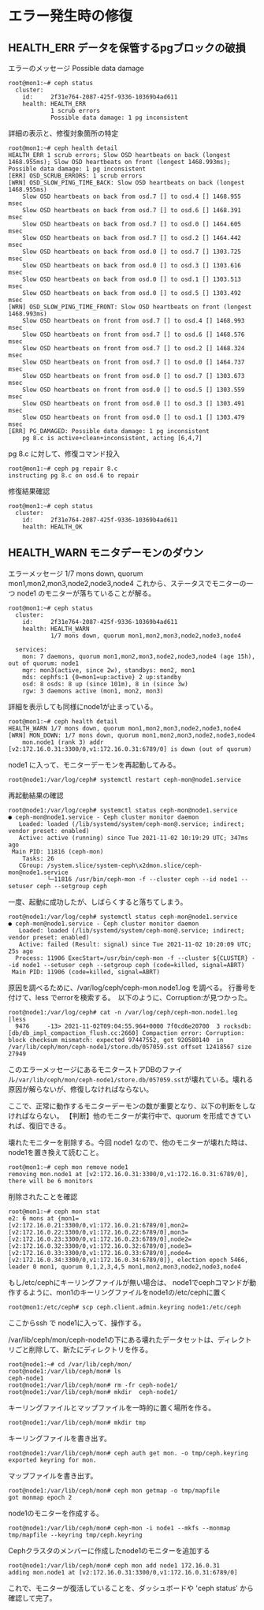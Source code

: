 # エラー発生時の修復

## HEALTH_ERR データを保管するpgブロックの破損

エラーのメッセージ Possible data damage

~~~
root@mon1:~# ceph status
  cluster:
    id:     2f31e764-2087-425f-9336-10369b4ad611
    health: HEALTH_ERR
            1 scrub errors
            Possible data damage: 1 pg inconsistent
~~~

詳細の表示と、修復対象箇所の特定

~~~
root@mon1:~# ceph health detail
HEALTH_ERR 1 scrub errors; Slow OSD heartbeats on back (longest 1468.955ms); Slow OSD heartbeats on front (longest 1468.993ms); Possible data damage: 1 pg inconsistent
[ERR] OSD_SCRUB_ERRORS: 1 scrub errors
[WRN] OSD_SLOW_PING_TIME_BACK: Slow OSD heartbeats on back (longest 1468.955ms)
    Slow OSD heartbeats on back from osd.7 [] to osd.4 [] 1468.955 msec
    Slow OSD heartbeats on back from osd.7 [] to osd.6 [] 1468.391 msec
    Slow OSD heartbeats on back from osd.7 [] to osd.0 [] 1464.605 msec
    Slow OSD heartbeats on back from osd.7 [] to osd.2 [] 1464.442 msec
    Slow OSD heartbeats on back from osd.0 [] to osd.7 [] 1303.725 msec
    Slow OSD heartbeats on back from osd.0 [] to osd.3 [] 1303.616 msec
    Slow OSD heartbeats on back from osd.0 [] to osd.1 [] 1303.513 msec
    Slow OSD heartbeats on back from osd.0 [] to osd.5 [] 1303.492 msec
[WRN] OSD_SLOW_PING_TIME_FRONT: Slow OSD heartbeats on front (longest 1468.993ms)
    Slow OSD heartbeats on front from osd.7 [] to osd.4 [] 1468.993 msec
    Slow OSD heartbeats on front from osd.7 [] to osd.6 [] 1468.576 msec
    Slow OSD heartbeats on front from osd.7 [] to osd.2 [] 1468.324 msec
    Slow OSD heartbeats on front from osd.7 [] to osd.0 [] 1464.737 msec
    Slow OSD heartbeats on front from osd.0 [] to osd.7 [] 1303.673 msec
    Slow OSD heartbeats on front from osd.0 [] to osd.5 [] 1303.559 msec
    Slow OSD heartbeats on front from osd.0 [] to osd.3 [] 1303.491 msec
    Slow OSD heartbeats on front from osd.0 [] to osd.1 [] 1303.479 msec
[ERR] PG_DAMAGED: Possible data damage: 1 pg inconsistent
    pg 8.c is active+clean+inconsistent, acting [6,4,7]
~~~


pg 8.c に対して、修復コマンド投入

~~~
root@mon1:~# ceph pg repair 8.c
instructing pg 8.c on osd.6 to repair
~~~

修復結果確認

~~~
root@mon1:~# ceph status
  cluster:
    id:     2f31e764-2087-425f-9336-10369b4ad611
    health: HEALTH_OK
~~~



## HEALTH_WARN モニタデーモンのダウン

エラーメッセージ 1/7 mons down, quorum mon1,mon2,mon3,node2,node3,node4
これから、ステータスでモニターの一つ node1 のモニターが落ちていることが解る。

~~~
root@mon1:~# ceph status
  cluster:
    id:     2f31e764-2087-425f-9336-10369b4ad611
    health: HEALTH_WARN
            1/7 mons down, quorum mon1,mon2,mon3,node2,node3,node4
 
  services:
    mon: 7 daemons, quorum mon1,mon2,mon3,node2,node3,node4 (age 15h), out of quorum: node1
    mgr: mon3(active, since 2w), standbys: mon2, mon1
    mds: cephfs:1 {0=mon1=up:active} 2 up:standby
    osd: 8 osds: 8 up (since 101m), 8 in (since 3w)
    rgw: 3 daemons active (mon1, mon2, mon3)
~~~


詳細を表示しても同様にnode1が止まっている。

~~~
root@mon1:~# ceph health detail
HEALTH_WARN 1/7 mons down, quorum mon1,mon2,mon3,node2,node3,node4
[WRN] MON_DOWN: 1/7 mons down, quorum mon1,mon2,mon3,node2,node3,node4
    mon.node1 (rank 3) addr [v2:172.16.0.31:3300/0,v1:172.16.0.31:6789/0] is down (out of quorum)
~~~


node1 に入って、モニターデーモンを再起動してみる。

~~~
root@node1:/var/log/ceph# systemctl restart ceph-mon@node1.service
~~~

再起動結果の確認

~~~
root@node1:/var/log/ceph# systemctl status ceph-mon@node1.service
● ceph-mon@node1.service - Ceph cluster monitor daemon
   Loaded: loaded (/lib/systemd/system/ceph-mon@.service; indirect; vendor preset: enabled)
   Active: active (running) since Tue 2021-11-02 10:19:29 UTC; 347ms ago
 Main PID: 11816 (ceph-mon)
    Tasks: 26
   CGroup: /system.slice/system-ceph\x2dmon.slice/ceph-mon@node1.service
           └─11816 /usr/bin/ceph-mon -f --cluster ceph --id node1 --setuser ceph --setgroup ceph
~~~

一度、起動に成功したが、しばらくすると落ちてしまう。

~~~
root@node1:/var/log/ceph# systemctl status ceph-mon@node1.service
● ceph-mon@node1.service - Ceph cluster monitor daemon
   Loaded: loaded (/lib/systemd/system/ceph-mon@.service; indirect; vendor preset: enabled)
   Active: failed (Result: signal) since Tue 2021-11-02 10:20:09 UTC; 25s ago
  Process: 11906 ExecStart=/usr/bin/ceph-mon -f --cluster ${CLUSTER} --id node1 --setuser ceph --setgroup ceph (code=killed, signal=ABRT)
 Main PID: 11906 (code=killed, signal=ABRT)
~~~

原因を調べるために、/var/log/ceph/ceph-mon.node1.log を調べる。
行番号を付けて、less でerrorを検索する。　以下のように、Corruption:が見つかった。

~~~
root@node1:/var/log/ceph# cat -n /var/log/ceph/ceph-mon.node1.log |less
  9476     -13> 2021-11-02T09:04:55.964+0000 7f0cd6e20700  3 rocksdb: [db/db_impl_compaction_flush.cc:2660] Compaction error: Corruption: block checksum mismatch: expected 97447552, got 920580140  in /var/lib/ceph/mon/ceph-node1/store.db/057059.sst offset 12418567 size 27949
~~~


このエラーメッセージにあるモニターストアDBのファイル`/var/lib/ceph/mon/ceph-node1/store.db/057059.sst`が壊れている。壊れる原因が解らないが、修復しなければならない。


ここで、正常に動作するモニターデーモンの数が重要となり、以下の判断をしなければならない。
【判断】他のモニターが実行中で、quorum を形成できていれば、復旧できる。



壊れたモニターを削除する。今回 node1 なので、他のモニターが壊れた時は、node1を置き換えて読むこと。

~~~
root@mon1:~# ceph mon remove node1
removing mon.node1 at [v2:172.16.0.31:3300/0,v1:172.16.0.31:6789/0], there will be 6 monitors
~~~

削除されたことを確認

~~~
root@mon1:~# ceph mon stat
e2: 6 mons at {mon1=[v2:172.16.0.21:3300/0,v1:172.16.0.21:6789/0],mon2=[v2:172.16.0.22:3300/0,v1:172.16.0.22:6789/0],mon3=[v2:172.16.0.23:3300/0,v1:172.16.0.23:6789/0],node2=[v2:172.16.0.32:3300/0,v1:172.16.0.32:6789/0],node3=[v2:172.16.0.33:3300/0,v1:172.16.0.33:6789/0],node4=[v2:172.16.0.34:3300/0,v1:172.16.0.34:6789/0]}, election epoch 5466, leader 0 mon1, quorum 0,1,2,3,4,5 mon1,mon2,mon3,node2,node3,node4
~~~

もし/etc/cephにキーリングファイルが無い場合は、
node1でcephコマンドが動作するように、mon1のキーリングファイルをnode1の/etc/cephに置く

~~~
root@mon1:/etc/ceph# scp ceph.client.admin.keyring node1:/etc/ceph
~~~


ここからssh で node1に入って、操作する。

/var/lib/ceph/mon/ceph-node1の下にある壊れたデータセットは、ディレクトリごと削除して、新たにディレクトリを作る。

~~~
root@node1:~# cd /var/lib/ceph/mon/
root@node1:/var/lib/ceph/mon# ls
ceph-node1
root@node1:/var/lib/ceph/mon# rm -fr ceph-node1/
root@node1:/var/lib/ceph/mon# mkdir  ceph-node1/
~~~

キーリングファイルとマップファイルを一時的に置く場所を作る。

~~~
root@node1:/var/lib/ceph/mon# mkdir tmp
~~~

キーリングファイルを書き出す。

~~~
root@node1:/var/lib/ceph/mon# ceph auth get mon. -o tmp/ceph.keyring
exported keyring for mon.
~~~

マップファイルを書き出す。

~~~
root@node1:/var/lib/ceph/mon# ceph mon getmap -o tmp/mapfile
got monmap epoch 2
~~~

node1のモニターを作成する。

~~~
root@node1:/var/lib/ceph/mon# ceph-mon -i node1 --mkfs --monmap tmp/mapfile --keyring tmp/ceph.keyring
~~~

Cephクラスタのメンバーに作成したnode1のモニターを追加する

~~~
root@node1:/var/lib/ceph/mon# ceph mon add node1 172.16.0.31
adding mon.node1 at [v2:172.16.0.31:3300/0,v1:172.16.0.31:6789/0]
~~~


これで、モニターが復活していることを、ダッシュボードや 'ceph status' から確認して完了。

